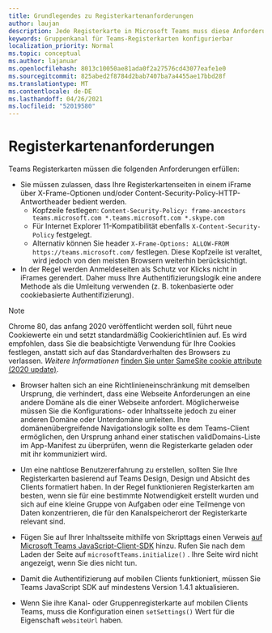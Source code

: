 ```yaml
---
title: Grundlegendes zu Registerkartenanforderungen
author: laujan
description: Jede Registerkarte in Microsoft Teams muss diese Anforderungen erfüllen.
keywords: Gruppenkanal für Teams-Registerkarten konfigurierbar
localization_priority: Normal
ms.topic: conceptual
ms.author: lajanuar
ms.openlocfilehash: 8013c10050ae81ada0f2a27576cd43077eafe1e0
ms.sourcegitcommit: 825abed2f8784d2bab7407ba7a4455ae17bbd28f
ms.translationtype: MT
ms.contentlocale: de-DE
ms.lasthandoff: 04/26/2021
ms.locfileid: "52019580"
---
```

# <a name="tab-requirements"></a>Registerkartenanforderungen

Teams Registerkarten müssen die folgenden Anforderungen erfüllen:

* Sie müssen zulassen, dass Ihre Registerkartenseiten in einem iFrame über X-Frame-Optionen und/oder Content-Security-Policy-HTTP-Antwortheader bedient werden.
  * Kopfzeile festlegen: `Content-Security-Policy: frame-ancestors teams.microsoft.com *.teams.microsoft.com *.skype.com`
  * Für Internet Explorer 11-Kompatibilität ebenfalls `X-Content-Security-Policy` festgelegt.
  * Alternativ können Sie header `X-Frame-Options: ALLOW-FROM https://teams.microsoft.com/` festlegen. Diese Kopfzeile ist veraltet, wird jedoch von den meisten Browsern weiterhin berücksichtigt.
* In der Regel werden Anmeldeseiten als Schutz vor Klicks nicht in iFrames gerendert. Daher muss Ihre Authentifizierungslogik eine andere Methode als die Umleitung verwenden (z. B. tokenbasierte oder cookiebasierte Authentifizierung).

> [!NOTE]
> Chrome 80, das anfang 2020 veröffentlicht werden soll, führt neue Cookiewerte ein und setzt standardmäßig Cookierichtlinien auf. Es wird empfohlen, dass Sie die beabsichtigte Verwendung für Ihre Cookies festlegen, anstatt sich auf das Standardverhalten des Browsers zu verlassen. *Weitere Informationen* [finden Sie unter SameSite cookie attribute (2020 update)](../../resources/samesite-cookie-update.md).

* Browser halten sich an eine Richtlinieneinschränkung mit demselben Ursprung, die verhindert, dass eine Webseite Anforderungen an eine andere Domäne als die einer Webseite anfordert. Möglicherweise müssen Sie die Konfigurations- oder Inhaltsseite jedoch zu einer anderen Domäne oder Unterdomäne umleiten. Ihre domänenübergreifende Navigationslogik sollte es dem Teams-Client ermöglichen, den Ursprung anhand einer statischen validDomains-Liste im App-Manifest zu überprüfen, wenn die Registerkarte geladen oder mit ihr kommuniziert wird.

* Um eine nahtlose Benutzererfahrung zu erstellen, sollten Sie Ihre Registerkarten basierend auf Teams Design, Design und Absicht des Clients formatiert haben. In der Regel funktionieren Registerkarten am besten, wenn sie für eine bestimmte Notwendigkeit erstellt wurden und sich auf eine kleine Gruppe von Aufgaben oder eine Teilmenge von Daten konzentrieren, die für den Kanalspeicherort der Registerkarte relevant sind.

* Fügen Sie auf Ihrer Inhaltsseite mithilfe von Skripttags einen Verweis [auf Microsoft Teams JavaScript-Client-SDK](/javascript/api/overview/msteams-client) hinzu. Rufen Sie nach dem Laden der Seite auf `microsoftTeams.initialize()` . Ihre Seite wird nicht angezeigt, wenn Sie dies nicht tun.

* Damit die Authentifizierung auf mobilen Clients funktioniert, müssen Sie Teams JavaScript SDK auf mindestens Version 1.4.1 aktualisieren.

* Wenn Sie ihre Kanal- oder Gruppenregisterkarte auf mobilen Clients Teams, muss die Konfiguration einen `setSettings()` Wert für die Eigenschaft `websiteUrl` haben.